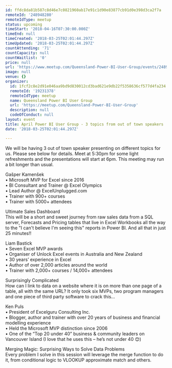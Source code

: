 ```yaml
---
id: ffdc8da81b587c8d46e7c0821960ab17e91c1d90e83877cb91d0e398d3ca2f7a
remoteId: '248948280'
remoteIdType: meetup
status: upcoming
timeStart: '2018-04-16T07:30:00.000Z'
timeEnd: null
timeCreated: '2018-03-25T02:01:44.297Z'
timeUpdated: '2018-03-25T02:01:44.297Z'
countAttending: '71'
countCapacity: null
countWaitlist: '0'
price: null
url: 'https://www.meetup.com/Queensland-Power-BI-User-Group/events/248948280/'
image: null
venue: {}
organizer:
  id: 1fcf2c8e2d91e046aa9bd9d830012cd3bad621e9db22f5358636cf577d4fa234
  remoteId: '19231378'
  remoteIdType: meetup
  name: Queensland Power BI User Group
  url: 'https://meetup.com/Queensland-Power-BI-User-Group'
  description: null
  codeOfConduct: null
layout: event
title: April Power BI User Group - 3 topics from out of town speakers
date: '2018-03-25T02:01:44.297Z'

---
```

<p>We will be having 3 out of town speaker presenting on different topics for us. Please see below for details. Meet at 5:30pm for some light refreshments and the presentations will start at 6pm. This meeting may run a bit longer than usual.</p> <p>Gašper Kamenšek<br/>• Microsoft MVP for Excel since 2016<br/>• BI Consultant and Trainer @ Excel Olympics<br/>• Lead Author @ ExcelUnplugged.com<br/>• Trainer with 900+ courses<br/>• Trainer with 5000+ attendees</p> <p>Ultimate Sales Dashboard<br/>This will be a short and sweet journey from raw sales data from a SQL server, Forecasts and Pricing tables that live in Excel Workbooks all the way to the "I can't believe I'm seeing this" reports in Power BI. And all that in just 25 minutes!!</p> <p>Liam Bastick<br/>• Seven Excel MVP awards<br/>• Organiser of Unlock Excel events in Australia and New Zealand<br/>• 30 years’ experience in Excel<br/>• Author of over 2,000 articles around the world<br/>• Trainer with 2,000+ courses / 14,000+ attendees</p> <p>Surprisingly Complicated<br/>How can I link to data on a website where it is on more than one page of a table, all with the same URL? It only took six MVPs, two program managers and one piece of third party software to crack this…</p> <p>Ken Puls<br/>• President of Excelguru Consulting Inc.<br/>• Blogger, author and trainer with over 20 years of business and financial modelling experience<br/>• Held the Microsoft MVP distinction since 2006<br/>• One of the “Top 20 under 40” business &amp; community leaders on Vancouver Island (I love that he uses this – he’s not under 40 😊)</p> <p>Merging Magic: Surprising Ways to Solve Data Problems<br/>Every problem I solve in this session will leverage the merge function to do it, from conditional logic to VLOOKUP approximate match and others.</p>
